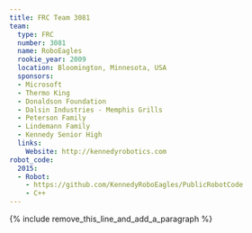 ```yaml
---
title: FRC Team 3081
team:
  type: FRC
  number: 3081
  name: RoboEagles
  rookie_year: 2009
  location: Bloomington, Minnesota, USA
  sponsors:
  - Microsoft
  - Thermo King
  - Donaldson Foundation
  - Dalsin Industries - Memphis Grills
  - Peterson Family
  - Lindemann Family
  - Kennedy Senior High
  links:
    Website: http://kennedyrobotics.com
robot_code:
  2015:
  - Robot:
    - https://github.com/KennedyRoboEagles/PublicRobotCode
    - C++
---
```


{% include remove_this_line_and_add_a_paragraph %}